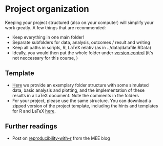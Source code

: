 # Project organization

Keeping your project structured (also on your computer) will simplify your work greatly. A few things that are recommended:

* Keep everything in one main folder!
* Separate subfolders for data, analysis, outcomes / result and writing
* Keep all paths in scripts, R, LaTeX relativ (as in ../data/datafile.RData)
* Ideally, you would then put the whole folder under [version control](https://github.com/florianhartig/ResearchSkills/tree/master/Labs/VersionControl) (it's not neccessary for this course, )

## Template

* [Here](https://github.com/florianhartig/ResearchSkills/tree/master/Labs/ProjectOrganization/ExampleProject) we provide an exemplary folder structure with some simulated data, basic analysis and plotting, and the implementation of these results in a LaTeX document. Note the comments in the folders
* For your project, please use the same structure. You can download a zipped version of the project template, including the hints and templates for R and LaTeX [here](https://github.com/florianhartig/ResearchSkills/raw/master/Labs/ProjectOrganization/ExampleProject.zip).

## Further readings

* Post on [reproducibility-with-r](https://methodsblog.wordpress.com/2016/10/05/reproducibility-with-r/) from the MEE blog
